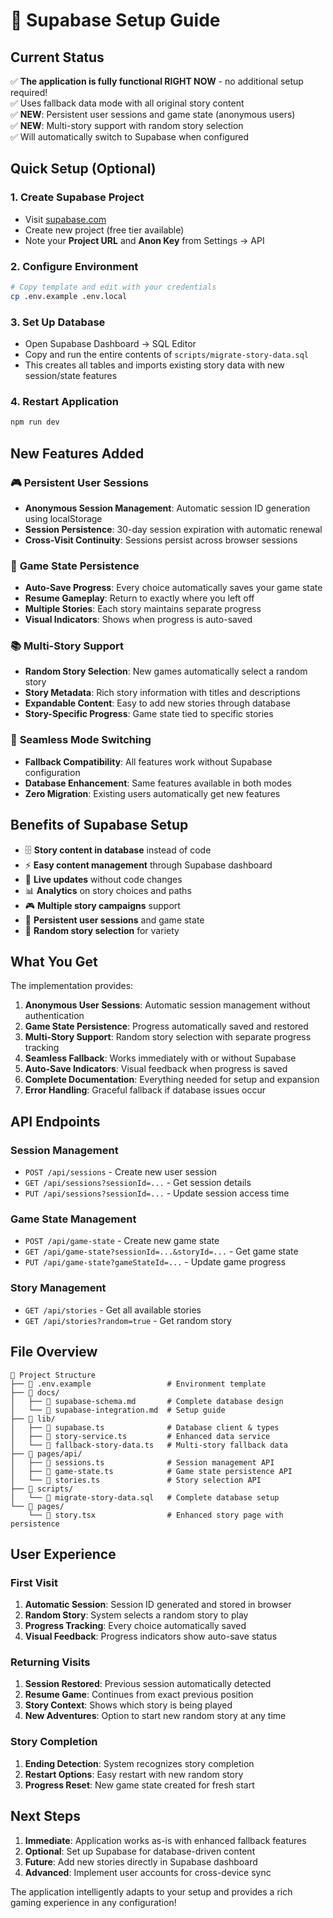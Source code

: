 # 🎯 Supabase Setup Guide

## Current Status
✅ **The application is fully functional RIGHT NOW** - no additional setup required!  
✅ Uses fallback data mode with all original story content  
✅ **NEW**: Persistent user sessions and game state (anonymous users)  
✅ **NEW**: Multi-story support with random story selection  
✅ Will automatically switch to Supabase when configured  

## Quick Setup (Optional)

### 1. Create Supabase Project
- Visit [supabase.com](https://supabase.com)
- Create new project (free tier available)
- Note your **Project URL** and **Anon Key** from Settings → API

### 2. Configure Environment
```bash
# Copy template and edit with your credentials
cp .env.example .env.local
```

### 3. Set Up Database
- Open Supabase Dashboard → SQL Editor
- Copy and run the entire contents of `scripts/migrate-story-data.sql`
- This creates all tables and imports existing story data with new session/state features

### 4. Restart Application
```bash
npm run dev
```

## New Features Added

### 🎮 **Persistent User Sessions**
- **Anonymous Session Management**: Automatic session ID generation using localStorage
- **Session Persistence**: 30-day session expiration with automatic renewal
- **Cross-Visit Continuity**: Sessions persist across browser sessions

### 💾 **Game State Persistence**
- **Auto-Save Progress**: Every choice automatically saves your game state
- **Resume Gameplay**: Return to exactly where you left off
- **Multiple Stories**: Each story maintains separate progress
- **Visual Indicators**: Shows when progress is auto-saved

### 📚 **Multi-Story Support**
- **Random Story Selection**: New games automatically select a random story
- **Story Metadata**: Rich story information with titles and descriptions
- **Expandable Content**: Easy to add new stories through database
- **Story-Specific Progress**: Game state tied to specific stories

### 🔄 **Seamless Mode Switching**
- **Fallback Compatibility**: All features work without Supabase configuration
- **Database Enhancement**: Same features available in both modes
- **Zero Migration**: Existing users automatically get new features

## Benefits of Supabase Setup

- 🗄️ **Story content in database** instead of code
- ⚡ **Easy content management** through Supabase dashboard
- 🔄 **Live updates** without code changes
- 📊 **Analytics** on story choices and paths
- 🎮 **Multiple story campaigns** support
- 💾 **Persistent user sessions** and game state
- 🎲 **Random story selection** for variety

## What You Get

The implementation provides:

1. **Anonymous User Sessions**: Automatic session management without authentication
2. **Game State Persistence**: Progress automatically saved and restored
3. **Multi-Story Support**: Random story selection with separate progress tracking
4. **Seamless Fallback**: Works immediately with or without Supabase
5. **Auto-Save Indicators**: Visual feedback when progress is saved
6. **Complete Documentation**: Everything needed for setup and expansion
7. **Error Handling**: Graceful fallback if database issues occur

## API Endpoints

### Session Management
- `POST /api/sessions` - Create new user session
- `GET /api/sessions?sessionId=...` - Get session details  
- `PUT /api/sessions?sessionId=...` - Update session access time

### Game State Management
- `POST /api/game-state` - Create new game state
- `GET /api/game-state?sessionId=...&storyId=...` - Get game state
- `PUT /api/game-state?gameStateId=...` - Update game progress

### Story Management
- `GET /api/stories` - Get all available stories
- `GET /api/stories?random=true` - Get random story

## File Overview

```
📁 Project Structure
├── 📄 .env.example                 # Environment template
├── 📁 docs/
│   ├── 📄 supabase-schema.md       # Complete database design
│   └── 📄 supabase-integration.md  # Setup guide
├── 📁 lib/
│   ├── 📄 supabase.ts              # Database client & types
│   ├── 📄 story-service.ts         # Enhanced data service
│   └── 📄 fallback-story-data.ts   # Multi-story fallback data
├── 📁 pages/api/
│   ├── 📄 sessions.ts              # Session management API
│   ├── 📄 game-state.ts            # Game state persistence API
│   └── 📄 stories.ts               # Story selection API
├── 📁 scripts/
│   └── 📄 migrate-story-data.sql   # Complete database setup
└── 📁 pages/
    └── 📄 story.tsx                # Enhanced story page with persistence
```

## User Experience

### First Visit
1. **Automatic Session**: Session ID generated and stored in browser
2. **Random Story**: System selects a random story to play
3. **Progress Tracking**: Every choice automatically saved
4. **Visual Feedback**: Progress indicators show auto-save status

### Returning Visits
1. **Session Restored**: Previous session automatically detected
2. **Resume Game**: Continues from exact previous position
3. **Story Context**: Shows which story is being played
4. **New Adventures**: Option to start new random story at any time

### Story Completion
1. **Ending Detection**: System recognizes story completion
2. **Restart Options**: Easy restart with new random story
3. **Progress Reset**: New game state created for fresh start

## Next Steps

1. **Immediate**: Application works as-is with enhanced fallback features
2. **Optional**: Set up Supabase for database-driven content
3. **Future**: Add new stories directly in Supabase dashboard
4. **Advanced**: Implement user accounts for cross-device sync

The application intelligently adapts to your setup and provides a rich gaming experience in any configuration!